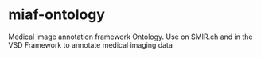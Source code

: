 # miaf-ontology
Medical image annotation framework Ontology. Use on SMIR.ch and in the VSD Framework to annotate medical imaging data
